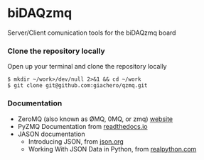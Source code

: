 # biDAQzmq
Server/Client comunication tools for the biDAQzmq board

### Clone the repository locally
Open up your terminal and clone the repository locally
```
$ mkdir ~/work>/dev/null 2>&1 && cd ~/work
$ git clone git@github.com:giachero/qzmq.git
```

### Documentation
* ZeroMQ (also known as ØMQ, 0MQ, or zmq) [website](https://zeromq.org/)
* PyZMQ Documentation from [readthedocs.io](https://pyzmq.readthedocs.io/en/latest/)
* JASON documentation
  * Introducing JSON, from [json.org](https://www.json.org/json-en.html)
  * Working With JSON Data in Python, from [realpython.com](https://realpython.com/python-json/)
